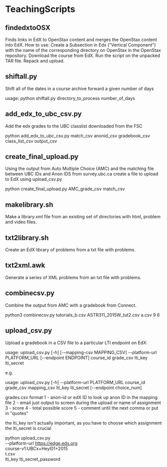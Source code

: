 # TeachingScripts

## findedxtoOSX

Finds links in EdX to OpenStax content and merges the OpenStax content into EdX.  How to use:  Create a Subsection in Edx ("Vertical Component") with the name of the corresponding directory on OpenStax in the OpenStax repository.   Download the course from EdX.  Run the script on the unpacked TAR file.  Repack and upload.

## shiftall.py

Shift all of the dates in a course archive forward a given number of days

usage:   python shiftall.py directory_to_process number_of_days

## add_edx_to_ubc_csv.py

Add the edx grades to the UBC classlist downloaded from the FSC

python add_edx_to_ubc_csv.py match_csv anonid_csv gradebook_csv class_list_csv output_csv

## create_final_upload.py

Using the output from Auto Multiple Choice (AMC) and the matching file between UBC IDs and Anon IDS from survey.ubc.ca create a file to upload to EdX using upload_csv.py

python create_final_upload.py AMC_grade_csv match_csv

## makelibrary.sh

Make a library.xml file from an existing set of directories with html, problem and video files.

## txt2library.sh

Create an EdX library of problems from a txt file with problems.

## txt2xml.awk

Generate a series of XML problems from an txt file with problems.

## combinecsv.py

Combine the output from AMC with a gradebook from Connect.

python3 combinecsv.py tutorials_b.csv ASTR311_2015W_tut2.csv a.csv 9 6

## upload_csv.py

Upload a gradebook in a CSV file to a particular LTI endpoint on EdX:

usage: upload_csv.py [-h] [--mapping-csv MAPPING_CSV] --platform-url
                     PLATFORM_URL [--endpoint ENDPOINT]
                     course_id grade_csv lti_key lti_secret

e.g.

 usage: upload_csv.py [-h] --platform-url PLATFORM_URL
                     course_id grade_csv mapping_csv lti_key lti_secret
                     [--endpoint choice_num]


grades.csv format
  1 - anon-id or edX ID to look up anon ID in the mapping file 
  2 - email just output to screen during the upload or name of assignment
  3 - score
  4 - total possible score
  5 - comment until the next comma or put in "quotes"

  the lti_key isn't actually important, as you have to choose which assignment
  the lti_secret is crucial



python upload_csv.py \
       --platform-url https://edge.edx.org \
       course-v1:UBCx+Heyl01+2015 \
       t.csv \
       lti_key lti_secret_password
